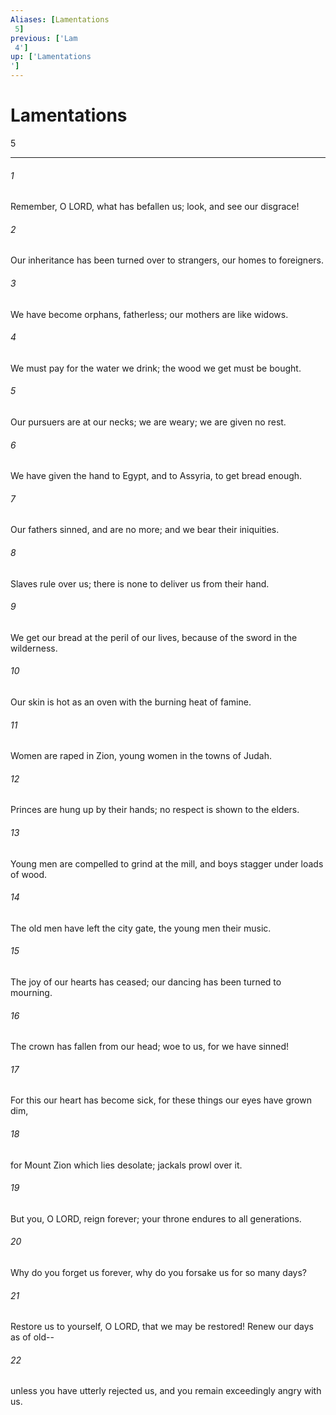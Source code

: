 ```yaml
---
Aliases: [Lamentations 5]
previous: ['Lam 4']
up: ['Lamentations']
---
```

# Lamentations 5

***
 

###### 1 
Remember, O LORD, what has befallen us;  look, and see our disgrace!   

###### 2 
Our inheritance has been turned over to strangers,  our homes to foreigners.   

###### 3 
We have become orphans, fatherless;  our mothers are like widows.   

###### 4 
We must pay for the water we drink;  the wood we get must be bought.   

###### 5 
Our pursuers are at our necks;  we are weary; we are given no rest.   

###### 6 
We have given the hand to Egypt, and to Assyria,  to get bread enough.   

###### 7 
Our fathers sinned, and are no more;  and we bear their iniquities.   

###### 8 
Slaves rule over us;  there is none to deliver us from their hand.   

###### 9 
We get our bread at the peril of our lives,  because of the sword in the wilderness.   

###### 10 
Our skin is hot as an oven  with the burning heat of famine.   

###### 11 
Women are raped in Zion,  young women in the towns of Judah.   

###### 12 
Princes are hung up by their hands;  no respect is shown to the elders.   

###### 13 
Young men are compelled to grind at the mill,  and boys stagger under loads of wood.   

###### 14 
The old men have left the city gate,  the young men their music.   

###### 15 
The joy of our hearts has ceased;  our dancing has been turned to mourning.   

###### 16 
The crown has fallen from our head;  woe to us, for we have sinned!   

###### 17 
For this our heart has become sick,  for these things our eyes have grown dim,   

###### 18 
for Mount Zion which lies desolate;  jackals prowl over it.   

###### 19 
But you, O LORD, reign forever;  your throne endures to all generations.   

###### 20 
Why do you forget us forever,  why do you forsake us for so many days?   

###### 21 
Restore us to yourself, O LORD, that we may be restored!  Renew our days as of old--   

###### 22 
unless you have utterly rejected us,  and you remain exceedingly angry with us.
